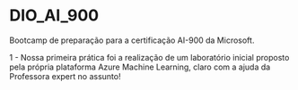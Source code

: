 # DIO_AI_900
Bootcamp de preparação para a certificação AI-900 da Microsoft. 

1 - Nossa primeira prática foi a realização de um laboratório inicial proposto pela própria plataforma Azure Machine Learning, claro com a ajuda da Professora expert no assunto! 

